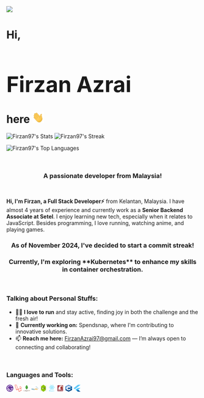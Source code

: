 [![](https://visitcount.itsvg.in/api?id=Firzan97&label=Profile%20Views&color=8&icon=5&pretty=true)](https://visitcount.itsvg.in)

<h1> 
  <b> 
    Hi, <h1 style="font-size: 58;">Firzan Azrai</h1> here <img src="https://github.com/Firzan97/Firzan97/blob/master/Hi.gif" width="30" height="30">
  </b>
</h1>

![Firzan97's Stats](https://github-readme-stats.vercel.app/api?username=Firzan97&theme=vue-dark&show_icons=true&hide_border=false&count_private=true)
![Firzan97's Streak](https://github-readme-streak-stats.herokuapp.com/?user=Firzan97&theme=vue-dark&hide_border=false)

![Firzan97's Top Languages](https://github-readme-stats.vercel.app/api/top-langs/?username=Firzan97&theme=vue-dark&show_icons=true&hide_border=false&layout=compact)

<br/>
<div align="center">
  <h3>A passionate developer from Malaysia!</h3>
</div>
<br/>

**Hi, I'm Firzan, a Full Stack Developer⚡** from Kelantan, Malaysia. I have almost 4 years of experience and currently work as a **Senior Backend Associate at Setel**. I enjoy learning new tech, especially when it relates to JavaScript. Besides programming, I love running, watching anime, and playing games.
<br/>


<div align="center">
    <h3>As of November 2024, I've decided to start a <b>commit streak!</h3></b>
   <h3>Currently, I'm exploring <b>**Kubernetes**</b> to enhance my skills in container orchestration.</h3>
</div>
<br/>

      
### **Talking about Personal Stuffs:**
- 🏃‍♂️ **I love to run** and stay active, finding joy in both the challenge and the fresh air!
- 🔭 **Currently working on:** Spendsnap, where I'm contributing to innovative solutions.
- 📫 **Reach me here:** [FirzanAzrai97@gmail.com](mailto:FirzanAzrai97@gmail.com) — I’m always open to connecting and collaborating!
<br/>


### **Languages and Tools:**
<div class="flex">
  <img src="https://github.com/Firzan97/Firzan97/blob/master/gatsby.png" width="18" height="18" style="display:inline;">
  <img src="https://github.com/Firzan97/Firzan97/blob/master/laravel.png" width="18" height="18" style="display:inline;">
  <img src="https://github.com/Firzan97/Firzan97/blob/master/mongodb.svg" width="18" height="18" style="display:inline;">
  <img src="https://github.com/Firzan97/Firzan97/blob/master/mysql.svg" width="18" height="18" style="display:inline;">
  <img src="https://github.com/Firzan97/Firzan97/blob/master/nodejs.jpg" width="18" height="18" style="display:inline;">
  <img src="https://github.com/Firzan97/Firzan97/blob/master/react.svg" width="18" height="18" style="display:inline;">
  <img src="https://github.com/Firzan97/Firzan97/blob/master/ror.png" width="18" height="18" style="display:inline;">
  <img src="https://github.com/Firzan97/Firzan97/blob/master/c++.png" width="18" height="18" style="display:inline;">
  <img src="https://github.com/Firzan97/Firzan97/blob/master/flutter.png" width="18" height="18" style="display:inline;">
</div>

